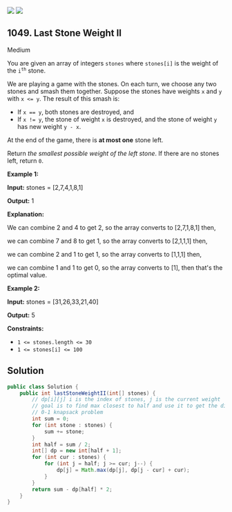 [![](https://img.shields.io/github/stars/javadev/LeetCode-in-Java?label=Stars&style=flat-square)](https://github.com/javadev/LeetCode-in-Java)
[![](https://img.shields.io/github/forks/javadev/LeetCode-in-Java?label=Fork%20me%20on%20GitHub%20&style=flat-square)](https://github.com/javadev/LeetCode-in-Java/fork)

## 1049\. Last Stone Weight II

Medium

You are given an array of integers `stones` where `stones[i]` is the weight of the <code>i<sup>th</sup></code> stone.

We are playing a game with the stones. On each turn, we choose any two stones and smash them together. Suppose the stones have weights `x` and `y` with `x <= y`. The result of this smash is:

*   If `x == y`, both stones are destroyed, and
*   If `x != y`, the stone of weight `x` is destroyed, and the stone of weight `y` has new weight `y - x`.

At the end of the game, there is **at most one** stone left.

Return _the smallest possible weight of the left stone_. If there are no stones left, return `0`.

**Example 1:**

**Input:** stones = [2,7,4,1,8,1]

**Output:** 1

**Explanation:**

We can combine 2 and 4 to get 2, so the array converts to [2,7,1,8,1] then,

we can combine 7 and 8 to get 1, so the array converts to [2,1,1,1] then,

we can combine 2 and 1 to get 1, so the array converts to [1,1,1] then,

we can combine 1 and 1 to get 0, so the array converts to [1], then that's the optimal value.

**Example 2:**

**Input:** stones = [31,26,33,21,40]

**Output:** 5

**Constraints:**

*   `1 <= stones.length <= 30`
*   `1 <= stones[i] <= 100`

## Solution

```java
public class Solution {
    public int lastStoneWeightII(int[] stones) {
        // dp[i][j] i is the index of stones, j is the current weight
        // goal is to find max closest to half and use it to get the diff
        // 0-1 knapsack problem
        int sum = 0;
        for (int stone : stones) {
            sum += stone;
        }
        int half = sum / 2;
        int[] dp = new int[half + 1];
        for (int cur : stones) {
            for (int j = half; j >= cur; j--) {
                dp[j] = Math.max(dp[j], dp[j - cur] + cur);
            }
        }
        return sum - dp[half] * 2;
    }
}
```
